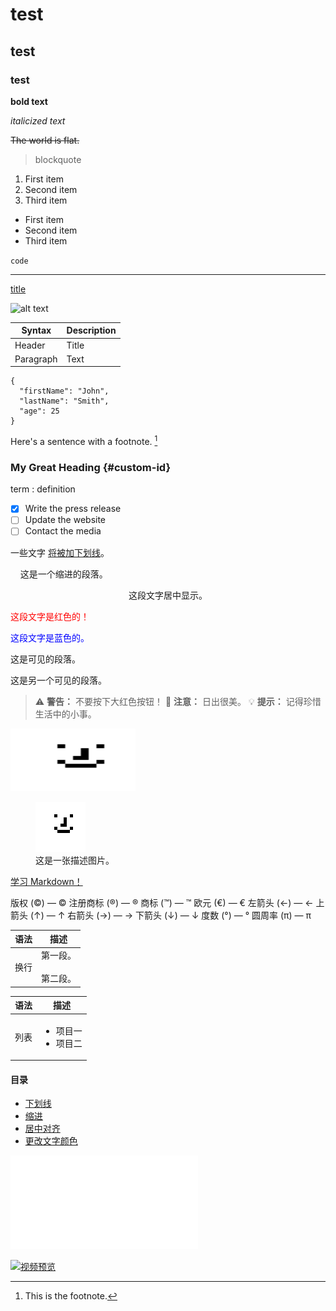 # test

## test

### test

**bold text**

*italicized text*

~~The world is flat.~~

> blockquote

1. First item
2. Second item
3. Third item

- First item
- Second item
- Third item

`code`

---

[title](https://www.example.com)

![alt text](image.jpg)

| Syntax      | Description |
| ----------- | ----------- |
| Header      | Title       |
| Paragraph   | Text        |

```
{
  "firstName": "John",
  "lastName": "Smith",
  "age": 25
}
```
Here's a sentence with a footnote. [^1]
[^1]: This is the footnote.

### My Great Heading {#custom-id}

term
: definition

- [x] Write the press release
- [ ] Update the website
- [ ] Contact the media

一些文字 <ins>将被加下划线</ins>。

&nbsp;&nbsp;&nbsp;&nbsp;这是一个缩进的段落。

<p style="text-align:center">这段文字居中显示。</p>

<font color="red">这段文字是红色的！</font>
<p style="color:blue">这段文字是蓝色的。</p>

这是可见的段落。

[这是一个隐藏的注释]: # 

这是另一个可见的段落。

> :warning: **警告：** 不要按下大红色按钮！
> :memo: **注意：** 日出很美。
> :bulb: **提示：** 记得珍惜生活中的小事。

<img src="https://raw.githubusercontent.com/Aleeyoo/note-gen-image-sync/main/b608f211-4aec-4994-9d43-8f80c150c21d.gif" width="200" height="100">

<figure>
    <img src="https://raw.githubusercontent.com/Aleeyoo/note-gen-image-sync/main/b608f211-4aec-4994-9d43-8f80c150c21d.gif" alt="描述文本">
    <figcaption>这是一张描述图片。</figcaption>
</figure>

<a href="https://markdown.com.cn" target="_blank">学习 Markdown！</a>

版权 (©) — &copy;
注册商标 (®) — &reg;
商标 (™) — &trade;
欧元 (€) — &euro;
左箭头 (←) — &larr;
上箭头 (↑) — &uarr;
右箭头 (→) — &rarr;
下箭头 (↓) — &darr;
度数 (°) — &#176;
圆周率 (π) — &#960;

| 语法      | 描述         |
| --------- | ----------- |
| 换行      | 第一段。<br><br>第二段。 |

| 语法      | 描述         |
| --------- | ----------- |
| 列表      | <ul><li>项目一</li><li>项目二</li></ul> |

#### 目录  
- [下划线](#markdown-下划线)  
- [缩进](#markdown-缩进-tab)  
- [居中对齐](#markdown-文字居中)  
- [更改文字颜色](#markdown-文字颜色)  

<iframe src="//player.bilibili.com/player.html?isOutside=true&aid=114201066479129&bvid=BV1GPX1YpErE&cid=28993847393&p=1" scrolling="no" border="0" frameborder="no" framespacing="0" allowfullscreen="true"></iframe>

[![视频预览](https://img.youtube.com/vi/YOUTUBE-ID/0.jpg)](https://www.youtube.com/watch?v=YOUTUBE-ID)

